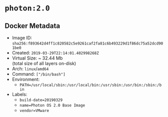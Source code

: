 # `photon:2.0`

## Docker Metadata

- Image ID: `sha256:f893642d4ff1c820582c5e9261caf2fa81c6b493229d1f86dc75a52dcd901be0`
- Created: `2019-03-29T22:14:01.402998268Z`
- Virtual Size: ~ 32.44 Mb  
  (total size of all layers on-disk)
- Arch: `linux`/`amd64`
- Command: `["/bin/bash"]`
- Environment:
  - `PATH=/usr/local/sbin:/usr/local/bin:/usr/sbin:/usr/bin:/sbin:/bin`
- Labels:
  - `build-date=20190329`
  - `name=Photon OS 2.0 Base Image`
  - `vendor=VMware`
